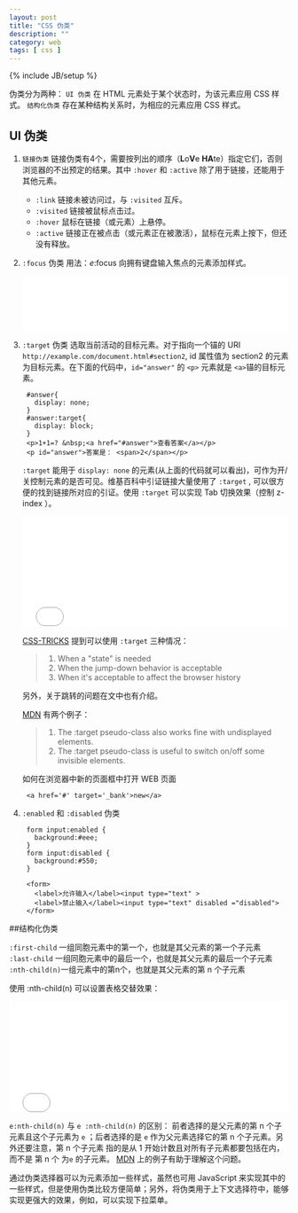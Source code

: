 ```yaml
---
layout: post
title: "CSS 伪类"
description: ""
category: web 
tags: [ css ]
---
```

{% include JB/setup %}

伪类分为两种：
`UI 伪类` 在 HTML 元素处于某个状态时，为该元素应用 CSS 样式。
`结构化伪类` 存在某种结构关系时，为相应的元素应用 CSS 样式。
<!-- more -->
## UI 伪类
1. `链接伪类` 链接伪类有4个，需要按列出的顺序（**L**o**V**e **HA**te）指定它们，否则浏览器的不出预定的结果。其中 `:hover` 和 `:active` 除了用于链接，还能用于其他元素。
	- `:link`  链接未被访问过，与 `:visited` 互斥。
	- `:visited` 链接被鼠标点击过。
	- `:hover` 鼠标在链接（或元素）上悬停。
	- `:active` 链接正在被点击（或元素正在被激活），鼠标在元素上按下，但还没有释放。

2. `:focus` 伪类
	用法：*e*:focus 向拥有键盘输入焦点的元素添加样式。
	
	<iframe width="100%" height="100" src="//jsfiddle.net/moonatcs/x0exrxhx/embedded/result,html,css"  frameborder="0">
	</iframe>
	
3. `:target` 伪类
	选取当前活动的目标元素。对于指向一个锚的 URI `http://example.com/document.html#section2`, id 属性值为 section2 的元素为目标元素。在下面的代码中，`id="answer"` 的 `<p>` 元素就是 `<a>`锚的目标元素。

		#answer{
		  display: none;
		}
		#answer:target{
		  display: block;
		}
		<p>1+1=? &nbsp;<a href="#answer">查看答案</a></p>
		<p id="answer">答案是： <span>2</span></p>
	`:target` 能用于 `display: none` 的元素(从上面的代码就可以看出)，可作为开/关控制元素的是否可见。维基百科中引证链接大量使用了 `:target` , 可以很方便的找到链接所对应的引证。使用 `:target` 可以实现 Tab 切换效果（控制 z-index ）。

	<iframe width="100%" height="200" src="//jsfiddle.net/moonatcs/g3mgoz97/embedded/result,html,css" allowfullscreen="allowfullscreen" frameborder="0">
	</iframe>
	
	[CSS-TRICKS][1] 提到可以使用 `:target` 三种情况：  
	>1. When a "state" is needed  
	>2. When the jump-down behavior is acceptable  
	>3. When it's acceptable to affect the browser history  
	
	另外，关于跳转的问题在文中也有介绍。
	
	[MDN][2] 有两个例子：
	>1. The :target pseudo-class also works fine with undisplayed elements.
	>2. The :target pseudo-class is useful to switch on/off some invisible elements.
	
	如何在浏览器中新的页面框中打开 WEB 页面		
		
		<a href='#' target='_bank'>new</a>

4. `:enabled` 和 `:disabled` 伪类

		form input:enabled {
		  background:#eee;
		}
		form input:disabled {
		  background:#550;
		}
		
    	<form>
		  <label>允许输入</label><input type="text" >
		  <label>禁止输入</label><input type="text" disabled ="disabled">
		</form>
    
##结构化伪类

 `:first-child` 一组同胞元素中的第一个，也就是其父元素的第一个子元素  
 `:last-child` 一组同胞元素中的最后一个，也就是其父元素的最后一个子元素  
 `:nth-child(n)`一组元素中的第n个，也就是其父元素的第 n 个子元素
 
 使用 :nth-child(n) 可以设置表格交替效果：
 
<iframe width="100%" height="200" src="//jsfiddle.net/moonatcs/wcetw91j/embedded/result,html,css" allowfullscreen="allowfullscreen" frameborder="0">
</iframe>

` e:nth-child(n) ` 与 ` e :nth-child(n) ` 的区别：
前者选择的是父元素的第 n 个子元素且这个子元素为 `e` ；后者选择的是 `e` 作为父元素选择它的第 n 个子元素。另外还要注意，第 n 个子元素 指的是从 1 开始计数且对所有子元素都要包括在内，而不是 第 n 个 为`e` 的子元素。 [MDN][3] 上的例子有助于理解这个问题。

通过伪类选择器可以为元素添加一些样式，虽然也可用 JavaScript 来实现其中的一些样式，但是使用伪类比较方便简单；另外，将伪类用于上下文选择符中，能够实现更强大的效果，例如，可以实现下拉菜单。


[1]: http://css-tricks.com/on-target/ "CSS-TRICKS"
[2]: https://developer.mozilla.org/en-US/docs/Web/CSS/:target?redirectlocale=en-US&redirectslug=CSS%2F%3Atarget "Mozilla Developer Network"
[3]: https://developer.mozilla.org/en-US/docs/Web/CSS/:nth-child " Mozilla Developer Network "